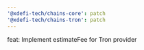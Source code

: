 ```yaml
---
'@xdefi-tech/chains-core': patch
'@xdefi-tech/chains-tron': patch
---
```


feat: Implement estimateFee for Tron provider
